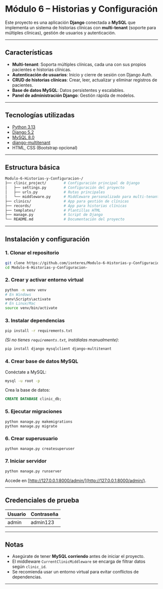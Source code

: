 #  Módulo 6 – Historias y Configuración

Este proyecto es una aplicación **Django** conectada a **MySQL** que implementa un sistema de historias clínicas con **multi-tenant** (soporte para múltiples clínicas), gestión de usuarios y autenticación.

---

## Características

*  **Multi-tenant**: Soporta múltiples clínicas, cada una con sus propios pacientes e historias clínicas.
*  **Autenticación de usuarios**: Inicio y cierre de sesión con Django Auth.
*  **CRUD de historias clínicas**: Crear, leer, actualizar y eliminar registros de pacientes.
*  **Base de datos MySQL**: Datos persistentes y escalables.
*  **Panel de administración Django**: Gestión rápida de modelos.

---

##  Tecnologías utilizadas

* [Python 3.13](https://www.python.org/)
* [Django 5.2](https://www.djangoproject.com/)
* [MySQL 8.0](https://www.mysql.com/)
* [django-multitenant](https://pypi.org/project/django-multitenant/)
* HTML, CSS (Bootstrap opcional)

---

##  Estructura básica

```bash
Modulo-6-Historias-y-Configuracion-/
├── clinic_project/        # Configuración principal de Django
│   ├── settings.py        # Configuración del proyecto
│   ├── urls.py            # Rutas principales
│   └── middleware.py      # Middleware personalizado para multi-tenant
├── clinics/               # App para gestión de clínicas
├── records/               # App para historias clínicas
├── templates/             # Plantillas HTML
├── manage.py              # Script de Django
└── README.md              # Documentación del proyecto
```

---

##  Instalación y configuración

### 1. Clonar el repositorio

```bash
git clone https://github.com/isnteres/Modulo-6-Historias-y-Configuracion-.git
cd Modulo-6-Historias-y-Configuracion-
```

### 2. Crear y activar entorno virtual

```bash
python -m venv venv
# En Windows
venv\Scripts\activate
# En Linux/Mac
source venv/bin/activate
```

### 3. Instalar dependencias

```bash
pip install -r requirements.txt
```

*(Si no tienes `requirements.txt`, instálalas manualmente)*:

```bash
pip install django mysqlclient django-multitenant
```

### 4. Crear base de datos MySQL

Conéctate a MySQL:

```bash
mysql -u root -p
```

Crea la base de datos:

```sql
CREATE DATABASE clinic_db;
```

### 5. Ejecutar migraciones

```bash
python manage.py makemigrations
python manage.py migrate
```

### 6. Crear superusuario

```bash
python manage.py createsuperuser
```

### 7. Iniciar servidor

```bash
python manage.py runserver
```

Accede en [http://127.0.0.1:8000/admin/](http://127.0.0.1:8000/admin/).

---

##  Credenciales de prueba

| Usuario | Contraseña |
| ------- | ---------- |
| admin   | admin123   |

---

##  Notas

* Asegúrate de tener **MySQL corriendo** antes de iniciar el proyecto.
* El middleware `CurrentClinicMiddleware` se encarga de filtrar datos según `clinic_id`.
* Se recomienda usar un entorno virtual para evitar conflictos de dependencias.

---


